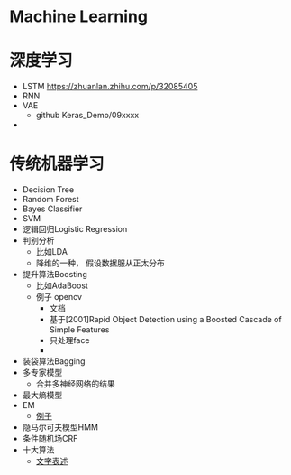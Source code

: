 # Machine Learning
# 深度学习
- LSTM https://zhuanlan.zhihu.com/p/32085405
- RNN
- VAE
   - github Keras_Demo/09xxxx
- 

# 传统机器学习
- Decision Tree
- Random Forest
- Bayes Classifier
- SVM
- 逻辑回归Logistic Regression
- 判别分析
   - 比如LDA
   - 降维的一种， 假设数据服从正太分布
- 提升算法Boosting
   - 比如AdaBoost
   - 例子 opencv
      - [文档](https://docs.opencv.org/3.4.3/d7/d8b/tutorial_py_face_detection.html)
      - 基于[2001]Rapid Object Detection using a Boosted Cascade of Simple Features
      - 只处理face
      - 
- 装袋算法Bagging
- 多专家模型
   - 合并多神经网络的结果
- 最大熵模型
- EM
   - [例子](https://www.tuicool.com/articles/Av6NVzy)
- 隐马尔可夫模型HMM
- 条件随机场CRF
- 十大算法
   - [文字表述](https://blog.csdn.net/u011067360/article/details/24368085)
   
